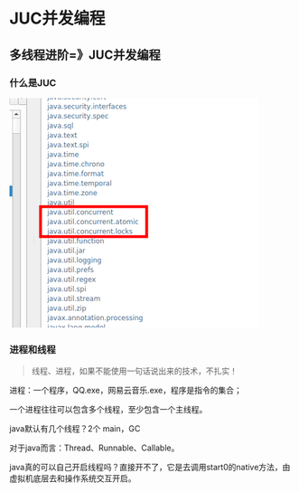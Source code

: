 # JUC并发编程

## 多线程进阶=》JUC并发编程

### 什么是JUC

![image-20201123092030487](img/README/image-20201123092030487.png)

### 进程和线程

> 线程、进程，如果不能使用一句话说出来的技术，不扎实！

进程：一个程序，QQ.exe，网易云音乐.exe，程序是指令的集合；

一个进程往往可以包含多个线程，至少包含一个主线程。

java默认有几个线程？2个  main，GC

对于java而言：Thread、Runnable、Callable。

java真的可以自己开启线程吗？直接开不了，它是去调用start0的native方法，由虚拟机底层去和操作系统交互开启。